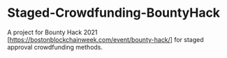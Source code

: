 # Staged-Crowdfunding-BountyHack
A project for Bounty Hack 2021 [https://bostonblockchainweek.com/event/bounty-hack/] for staged approval crowdfunding methods. 
